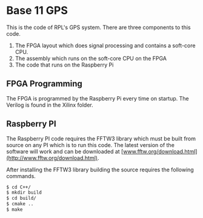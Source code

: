 # Base 11 GPS


This is the code of RPL's GPS system. There are three components to this code.
1. The FPGA layout which does signal processing and contains a soft-core CPU.
2. The assembly which runs on the soft-core CPU on the FPGA
3. The code that runs on the Raspberry Pi

## FPGA Programming

The FPGA is programmed by the Raspberry Pi every time on startup. The Verilog is
found in the Xilinx folder.


## Raspberry PI

The Raspberry PI code requires the FFTW3 library which must be built from
source on any PI which is to run this code. The latest version of the software
will work and can be downloaded at
[www.fftw.org/download.html](http://www.fftw.org/download.html).

After installing the FFTW3 library building the source requires the following
commands.

```bash
$ cd C++/
$ mkdir build
$ cd build/
$ cmake ..
$ make
```
